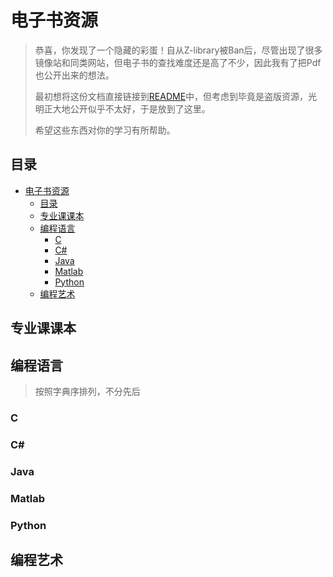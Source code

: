 # 电子书资源

> 恭喜，你发现了一个隐藏的彩蛋！自从Z-library被Ban后，尽管出现了很多镜像站和同类网站，但电子书的查找难度还是高了不少，因此我有了把Pdf也公开出来的想法。
>
> 最初想将这份文档直接链接到[README](../README.md)中，但考虑到毕竟是盗版资源，光明正大地公开似乎不太好，于是放到了这里。
>
> 希望这些东西对你的学习有所帮助。

## 目录

* [电子书资源](#电子书资源)
  * [目录](#目录)
  * [专业课课本](#专业课课本)
  * [编程语言](#编程语言)
    * [C](#c)
    * [C#](#c-1)
    * [Java](#java)
    * [Matlab](#matlab)
    * [Python](#python)
  * [编程艺术](#编程艺术)

## 专业课课本

## 编程语言

> 按照字典序排列，不分先后

### C

### C\#

### Java

### Matlab

### Python

## 编程艺术
